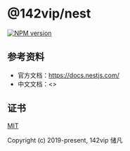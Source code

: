 # @142vip/nest

[![NPM version](https://img.shields.io/npm/v/@142vip/nest?labelColor=0b3d52&color=1da469&label=version)](https://www.npmjs.com/package/@142vip/nest)

## 参考资料

- 官方文档：<https://docs.nestjs.com/>
- 中文文档：<>

## 证书

[MIT](https://opensource.org/license/MIT)

Copyright (c) 2019-present, 142vip 储凡
